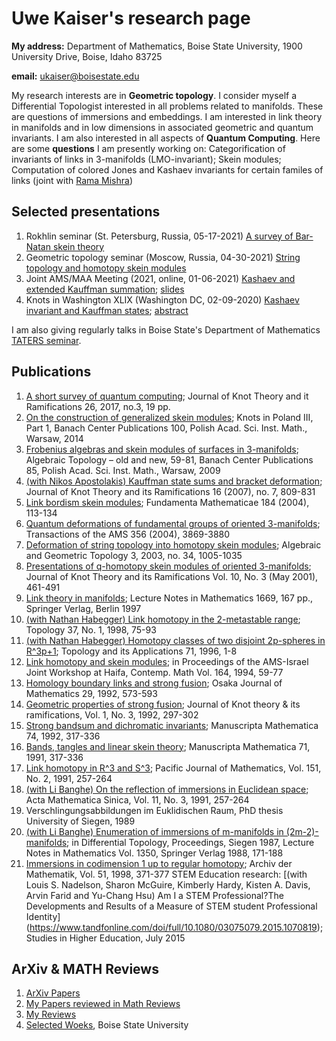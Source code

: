 # Uwe Kaiser's research page

**My address:** Department of Mathematics, Boise State University, 1900 University Drive, Boise, Idaho 83725

**email:** ukaiser@boisestate.edu

My research interests are in **Geometric topology**. I consider myself a Differential Topologist interested in all problems related to manifolds. These are questions of immersions and embeddings. I am interested in link theory in manifolds and in low dimensions in associated geometric and quantum invariants. I am also interested in all aspects of **Quantum Computing**. Here are some **questions** I am presently working on: Categorification of invariants of links in 3-manifolds (LMO-invariant); Skein modules; Computation of colored Jones and Kashaev invariants for certain familes of links (joint with [Rama Mishra](https://ramamishrasite.wordpress.com/))

## Selected presentations

1. Rokhlin seminar (St. Petersburg, Russia, 05-17-2021) [A survey of Bar-Natan skein theory](https://drive.google.com/file/d/18StDlbNuTrOg1DyzrLaZobfdMbzG5Atd/view?usp=sharing)
2. Geometric topology seminar (Moscow, Russia, 04-30-2021) [String topology and homotopy skein modules](https://www.youtube.com/watch?v=HDbbVX3TomE)
3. Joint AMS/MAA Meeting (2021, online, 01-06-2021) [Kashaev and extended Kauffman summation](https://www.jointmathematicsmeetings.org//meetings/national/jmm2021/2247_program_ss26.html); [slides](https://drive.google.com/file/d/1CS36RbDtY9m2nw4DXw8tBoesvfC84UwJ/view?usp=sharing)
4. Knots in Washington XLIX (Washington DC, 02-09-2020) [Kashaev invariant and Kauffman states](https://home.gwu.edu/~przytyck/knots/KnotsInWashington-XLIX.html); [abstract](https://home.gwu.edu/~przytyck/knots/KiW-XLIX_Abstracts.html#abstract4)

I am also giving regularly talks in Boise State's Department of Mathematics [TATERS seminar](https://sites.google.com/boisestate.edu/taters/archives).

## Publications

1. [A short survey of quantum computing](https://www.worldscientific.com/doi/abs/10.1142/S0218216517410048); Journal of Knot Theory and it Ramifications 26, 2017, no.3, 19 pp.
2. [On the construction of generalized skein modules](http://pldml.icm.edu.pl/pldml/element/bwmeta1.element.bwnjournal-article-doi-10_4064-bc100-0-8); Knots in Poland III, Part 1, Banach Center Publications 100, Polish Acad. Sci. Inst. Math., Warsaw, 2014
3. [Frobenius algebras and skein modules of surfaces in 3-manifolds](https://www.impan.pl/pl/wydawnictwa/banach-center-publications/all/85//85977/frobenius-algebras-and-skein-modules-of-surfaces-in-3-manifolds); Algebraic Topology – old and new, 59-81, Banach Center Publications 85, Polish Acad. Sci. Inst. Math., Warsaw, 2009
4. [(with Nikos Apostolakis) Kauffman state sums and bracket deformation](https://www.worldscientific.com/doi/abs/10.1142/S0218216507005567); Journal of Knot Theory and its Ramifications 16 (2007), no. 7, 809-831
5. [Link bordism skein modules](https://www.impan.pl/en/publishing-house/journals-and-series/fundamenta-mathematicae/all/184/0/89053/link-bordism-skein-modules); Fundamenta Mathematicae 184 (2004), 113-134
6. [Quantum deformations of fundamental groups of oriented 3-manifolds](https://www.ams.org/journals/tran/2004-356-10/S0002-9947-03-03424-X/S0002-9947-03-03424-X.pdf); Transactions of the AMS 356 (2004), 3869-3880
7. [Deformation of string topology into homotopy skein modules](https://projecteuclid.org/journals/algebraic-and-geometric-topology/volume-3/issue-2/Deformation-of-string-topology-into-homotopy-skein-modules/10.2140/agt.2003.3.1005.full); Algebraic and Geometric Topology 3, 2003, no. 34, 1005-1035
8. [Presentations of q-homotopy skein modules of oriented 3-manifolds](https://www.worldscientific.com/doi/abs/10.1142/S0218216501000962); Journal of Knot Theory and its Ramifications Vol. 10, No. 3 (May 2001), 461-491
9. [Link theory in manifolds](https://www.springer.com/gp/book/9783540634355); Lecture Notes in Mathematics 1669, 167 pp., Springer Verlag, Berlin 1997
10. [(with Nathan Habegger) Link homotopy in the 2-metastable range](https://www.sciencedirect.com/science/article/pii/S0040938397000104?via%3Dihub); Topology 37, No. 1, 1998, 75-93
11. [(with Nathan Habegger) Homotopy classes of two disjoint 2p-spheres in R^3p+1](https://www.researchgate.net/journal/Topology-and-its-Applications-0166-8641); Topology and its Applications 71, 1996, 1-8
12. [Link homotopy and skein modules](https://books.google.com/books?id=G9ocCAAAQBAJ&pg=PA59&lpg=PA59&dq=Uwe+Kaiser+Link+homotopy+and+skein+modules+Haifa&source=bl&ots=gtUj1_g-Al&sig=ACfU3U1SpibfOVIaHyWE-SS3fF3H4mzNGw&hl=en&sa=X&ved=2ahUKEwicxomxzNjwAhWRuJ4KHdS7BaoQ6AEwBnoECAUQAw#v=onepage&q=Uwe%20Kaiser%20Link%20homotopy%20and%20skein%20modules%20Haifa&f=false); in Proceedings of the AMS-Israel Joint Workshop at Haifa, Contemp. Math Vol. 164, 1994, 59-77
13. [Homology boundary links and strong fusion](https://ir.library.osaka-u.ac.jp/repo/ouka/all/11090/ojm29_03_12.pdf); Osaka Journal of Mathematics 29, 1992, 573-593
14. [Geometric properties of strong fusion](https://www.worldscientific.com/doi/abs/10.1142/S0218216592000173); Journal of Knot theory & its ramifications, Vol. 1, No. 3, 1992, 297-302
15. [Strong bandsum and dichromatic invariants](https://link.springer.com/article/10.1007/BF02567670); Manuscripta Mathematica 74, 1992, 317-336
16. [Bands, tangles and linear skein theory](https://link.springer.com/article/10.1007/BF02568409); Manuscripta Mathematica 71, 1991, 317-336
17. [Link homotopy in R^3 and S^3](https://projecteuclid.org/journals/pacific-journal-of-mathematics/volume-151/issue-2/Link-homotopy-in-bf-R3-and-S3/pjm/1102637081.full); Pacific Journal of Mathematics, Vol. 151, No. 2, 1991, 257-264
18. [(with Li Banghe) On the reflection of immersions in Euclidean space](https://www.semanticscholar.org/paper/ON-THE-REFLECTION-OF-IMMERSIONS-IN-EUCLIDEAN-SPACES-Li-Kaiser/690437954d9a018cfc51069210794ec06bbf09a8); Acta Mathematica Sinica, Vol. 11, No. 3, 1991, 257-264
19. Verschlingungsabbildungen im Euklidischen Raum, PhD thesis University of Siegen, 1989
20. [(with Li Banghe) Enumeration of immersions of m-manifolds in (2m-2)-manifolds](https://link.springer.com/chapter/10.1007%2FBFb0081475); in Differential Topology, Proceedings, Siegen 1987, Lecture Notes in Mathematics Vol. 1350, Springer Verlag 1988, 171-188
21. [Immersions in codimension 1 up to regular homotopy](https://link.springer.com/article/10.1007/BF01194027); Archiv der Mathematik, Vol. 51, 1998, 371-377
STEM Education research: [(with Louis S. Nadelson, Sharon McGuire, Kimberly Hardy, Kisten A. Davis, Arvin Farid and Yu-Chang Hsu) Am I a STEM Professional?The Developments and Results of a Measure of STEM student Professional Identity]
(https://www.tandfonline.com/doi/full/10.1080/03075079.2015.1070819); Studies in Higher Education, July 2015


## ArXiv & MATH Reviews

1. [ArXiv Papers](https://arxiv.org/search/math?searchtype=author&query=Kaiser%2C+U)
2. [My Papers reviewed in Math Reviews](https://mathscinet-ams-org.libproxy.boisestate.edu/mathscinet/search/publications.html?pg4=AUCN&s4=Kaiser%2C+Uwe&co4=AND&pg5=TI&s5=&co5=AND&pg6=PC&s6=&co6=AND&pg7=ALLF&s7=&co7=AND&dr=all&yrop=eq&arg3=&yearRangeFirst=&yearRangeSecond=&pg8=ET&s8=All&review_format=html&Submit=Search) 
3. [My Reviews](https://mathscinet-ams-org.libproxy.boisestate.edu/mathscinet/search/publications.html?pg1=RVRI&s1=256631&pg3=authreviews) 
4. [Selected Woeks](https://works.bepress.com/uwe_kaiser/), Boise State University

